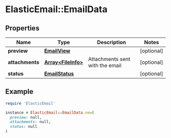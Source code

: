 # ElasticEmail::EmailData

## Properties

| Name | Type | Description | Notes |
| ---- | ---- | ----------- | ----- |
| **preview** | [**EmailView**](EmailView.md) |  | [optional] |
| **attachments** | [**Array&lt;FileInfo&gt;**](FileInfo.md) | Attachments sent with the email | [optional] |
| **status** | [**EmailStatus**](EmailStatus.md) |  | [optional] |

## Example

```ruby
require 'ElasticEmail'

instance = ElasticEmail::EmailData.new(
  preview: null,
  attachments: null,
  status: null
)
```

